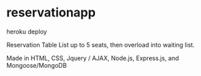 # reservationapp
heroku deploy

Reservation Table List up to 5 seats, then overload into waiting list.


Made in HTML, CSS, Jquery / AJAX, Node.js, Express.js, and Mongoose/MongoDB
